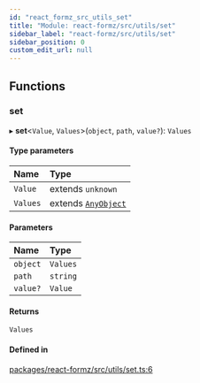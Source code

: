 ```yaml
---
id: "react_formz_src_utils_set"
title: "Module: react-formz/src/utils/set"
sidebar_label: "react-formz/src/utils/set"
sidebar_position: 0
custom_edit_url: null
---
```


## Functions

### set

▸ **set**<`Value`, `Values`\>(`object`, `path`, `value?`): `Values`

#### Type parameters

| Name | Type |
| :------ | :------ |
| `Value` | extends `unknown` |
| `Values` | extends [`AnyObject`](react_formz_src_types_common.md#anyobject) |

#### Parameters

| Name | Type |
| :------ | :------ |
| `object` | `Values` |
| `path` | `string` |
| `value?` | `Value` |

#### Returns

`Values`

#### Defined in

[packages/react-formz/src/utils/set.ts:6](https://github.com/ZerryStack/react-formz/blob/main/packages/react-formz/src/utils/set.ts#L6)

